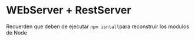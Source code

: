 # WEbServer + RestServer  

Recuerden que deben de ejecutar ```npm isntall```para reconstruir los modulos de Node
